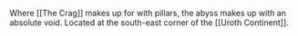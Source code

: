 Where [[The Crag]] makes up for with pillars, the abyss makes up with an absolute void.
Located at the south-east corner of the [[Uroth Continent]].